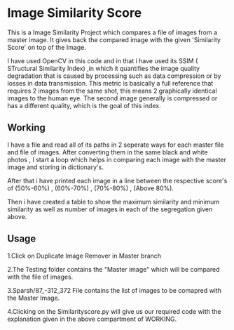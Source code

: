 
# Image Similarity Score

This is a Image Similarity Project which compares a file of images from a master image.
It gives back the compared image with the given 'Similarity Score' on top of the Image.



I have used OpenCV in this code and in that i have used its SSIM ( STructural Similarity Index) ,in which it quantifies the image quality degradation that is caused by processing such as data compression or by losses in data transmission. This metric is basically a full reference that requires 2 images from the same shot, this means 2 graphically identical images to the human eye. The second image generally is compressed or has a different quality, which is the goal of this index.




## Working

I have a file and read all of its paths in 2 seperate ways for each master file and file of images.
After converting them in the same black and white photos , I start a loop which helps in comparing each image with the master image and storing in dictionary's.

After that i have printed each image in a line between the respective score's of 
(50%-60%) , (60%-70%) , (70%-80%) , (Above 80%).

Then i have created a table to show the maximum similarity and minimum similarity as well as number of images in each of the segregation given above.

## Usage

1.Click on Duplicate Image Remover in Master branch

2.The Testing folder contains the "Master image" which will be compared with the file of images.

3.Sparsh/87_-312_372 File contains the list of images to be comapred with the Master Image.

4.Clicking on the Similarityscore.py will give us our required code with the explanation given in the above compartment of WORKING.
